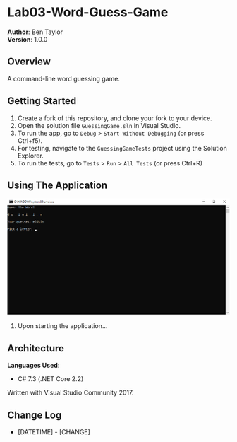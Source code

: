 # Lab03-Word-Guess-Game
**Author**: Ben Taylor  
**Version**: 1.0.0

## Overview
A command-line word guessing game.

## Getting Started
1. Create a fork of this repository, and clone your fork to your device.
2. Open the solution file `GuessingGame.sln` in Visual Studio.
3. To run the app, go to `Debug` > `Start Without Debugging` (or press Ctrl+f5).
4. For testing, navigate to the `GuessingGameTests` project using the Solution Explorer.
5. To run the tests, go to `Tests` > `Run` > `All Tests` (or press Ctrl+R)

## Using The Application
![Screenshot](./assets/screenshot.webp)
1. Upon starting the application...

## Architecture
**Languages Used**:
* C# 7.3 (.NET Core 2.2)

Written with Visual Studio Community 2017.

## Change Log
* [DATETIME] - [CHANGE]